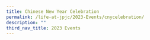 ```yaml
---
title: Chinese New Year Celebration
permalink: /life-at-jpjc/2023-Events/cnycelebration/
description: ""
third_nav_title: 2023 Events
---
```

